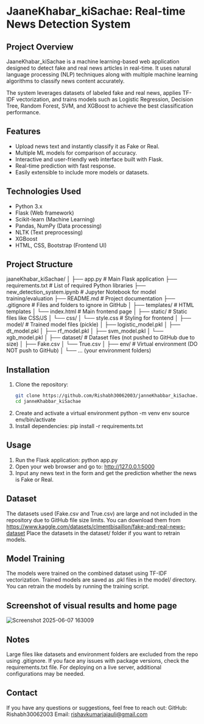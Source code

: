 # JaaneKhabar_kiSachae: Real-time News Detection System

## Project Overview
JaaneKhabar_kiSachae is a machine learning-based web application designed to detect fake and real news articles in real-time. It uses natural language processing (NLP) techniques along with multiple machine learning algorithms to classify news content accurately.

The system leverages datasets of labeled fake and real news, applies TF-IDF vectorization, and trains models such as Logistic Regression, Decision Tree, Random Forest, SVM, and XGBoost to achieve the best classification performance.

## Features
- Upload news text and instantly classify it as Fake or Real.
- Multiple ML models for comparison of accuracy.
- Interactive and user-friendly web interface built with Flask.
- Real-time prediction with fast response.
- Easily extensible to include more models or datasets.

## Technologies Used
- Python 3.x
- Flask (Web framework)
- Scikit-learn (Machine Learning)
- Pandas, NumPy (Data processing)
- NLTK (Text preprocessing)
- XGBoost
- HTML, CSS, Bootstrap (Frontend UI)

## Project Structure
jaaneKhabar_kiSachae/
│
├── app.py                            # Main Flask application
├── requirements.txt                  # List of required Python libraries
├── new_detection_system.ipynb        # Jupyter Notebook for model training/evaluation
├── README.md                         # Project documentation
├── .gitignore                        # Files and folders to ignore in GitHub
│
├── templates/                        # HTML templates
│   └── index.html                    # Main frontend page
│
├── static/                           # Static files like CSS/JS
│   └── css/
│       └── style.css                 # Styling for frontend
│
├── model/                            # Trained model files (pickle)
│   ├── logistic_model.pkl
│   ├── dt_model.pkl
│   ├── rf_model.pkl
│   ├── svm_model.pkl
│   └── xgb_model.pkl
│
├── dataset/                          # Dataset files (not pushed to GitHub due to size)
│   ├── Fake.csv
│   └── True.csv
│
├── env/                              # Virtual environment (DO NOT push to GitHub)
│   └── ... (your environment folders)

## Installation

1. Clone the repository:
   ```bash
   git clone https://github.com/Rishabh30062003/janneKhabbar_kiSachae.git
   cd janneKhabbar_kiSachae
2. Create and activate a virtual environment
python -m venv env
source env/bin/activate
3. Install dependencies:
   pip install -r requirements.txt

## Usage

1. Run the Flask application:
python app.py
2. Open your web browser and go to:
http://127.0.0.1:5000
3. Input any news text in the form and get the prediction whether the news is Fake or Real.

## Dataset
The datasets used (Fake.csv and True.csv) are large and not included in the repository due to GitHub file size limits.
You can download them from https://www.kaggle.com/datasets/clmentbisaillon/fake-and-real-news-dataset
Place the datasets in the dataset/ folder if you want to retrain models.

## Model Training
The models were trained on the combined dataset using TF-IDF vectorization.
Trained models are saved as .pkl files in the model/ directory.
You can retrain the models by running the training script.

## Screenshot of visual results and home page
![Screenshot 2025-06-07 163009](https://github.com/user-attachments/assets/8c13ad27-a783-4eee-aab4-e2f1d1c50aef)


## Notes
Large files like datasets and environment folders are excluded from the repo using .gitignore.
If you face any issues with package versions, check the requirements.txt file.
For deploying on a live server, additional configurations may be needed.

## Contact
If you have any questions or suggestions, feel free to reach out:
GitHub: Rishabh30062003
Email: rishavkumarjajauli@gmail.com


